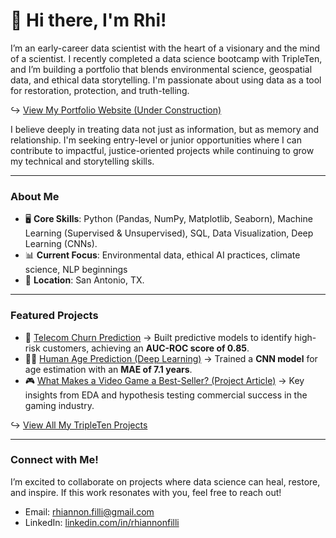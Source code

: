 # 🌱 Hi there, I'm Rhi!
I’m an early-career data scientist with the heart of a visionary and the mind of a scientist.
I recently completed a data science bootcamp with TripleTen, and I’m building a portfolio that blends environmental science, geospatial data, and ethical data storytelling. I'm passionate about using data as a tool for restoration, protection, and truth-telling.

↪︎ [View My Portfolio Website (Under Construction)](https://rhi-222.github.io) 

I believe deeply in treating data not just as information, but as memory and relationship.
I'm seeking entry-level or junior opportunities where I can contribute to impactful, justice-oriented projects while continuing to grow my technical and storytelling skills.

---

### About Me
- 🖥️ **Core Skills**: Python (Pandas, NumPy, Matplotlib, Seaborn), Machine Learning (Supervised & Unsupervised), SQL, Data Visualization, Deep Learning (CNNs).
- 📊 **Current Focus**: Environmental data, ethical AI practices, climate science, NLP beginnings
- 📍 **Location**: San Antonio, TX.

---

### Featured Projects
- 📡 [Telecom Churn Prediction](https://github.com/rhi-222/telecom-churn-prediction) → Built predictive models to identify high-risk customers, achieving an **AUC-ROC score of 0.85**.
- 🧑‍🎨 [Human Age Prediction (Deep Learning)](https://github.com/rhi-222/human-age-prediction) → Trained a **CNN model** for age estimation with an **MAE of 7.1 years**.
- 🎮 [What Makes a Video Game a Best-Seller? (Project Article)](https://lying-nymphea-848.notion.site/What-Makes-a-Video-Game-a-Best-Seller-A-Data-Science-Investigation-1ab2aee0caf980a4bf12d30e25e51a86?pvs=4) → Key insights from EDA and hypothesis testing commercial success in the gaming industry.
  
↪︎ [View All My TripleTen Projects](https://github.com/rhi-222/Data-Projects-TripleTen-)

---

### Connect with Me!
I’m excited to collaborate on projects where data science can heal, restore, and inspire.
If this work resonates with you, feel free to reach out!

- Email: [rhiannon.filli@gmail.com](mailto:rhiannon.filli@gmail.com)  
- LinkedIn: [linkedin.com/in/rhiannonfilli](https://www.linkedin.com/in/rhiannonfilli)
